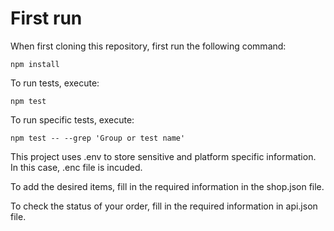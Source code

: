 # First run

When first cloning this repository, first run the following command:

```
npm install
```
To run tests, execute:
```
npm test
```

To run specific tests, execute:
```
npm test -- --grep 'Group or test name'
```
This project uses .env to store sensitive and platform specific information. In this case, .enc file is incuded.

To add the desired items, fill in the required information in the shop.json file.

To check the status of your order, fill in the required information in api.json file.
